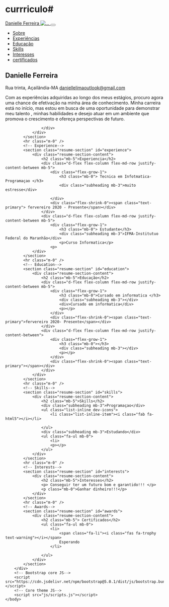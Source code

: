 # currriculo#
<!DOCTYPE html>
<html lang="pt-br">
    <head>
        <meta charset="utf-8" />
        <meta name="viewport" content="width=device-width, initial-scale=1, shrink-to-fit=no" />
        <meta name="description" content="" />
        <meta name="author" content=" Danielle Ferreira " />
        <title> Curriculo Danielle Ferreira </title>
        <link rel="icon" type="imagem" head ="https://docs.google.com/uc?id=1C_r9sq_x2fpCYISmTLftzVUoP6EAAfMR" >
        <!-- Font Awesome icons (free version)-->
        <script src="https://use.fontawesome.com/releases/v5.15.3/js/all.js" crossorigin="anonymous"></script>
        <!-- Google fonts-->
        <link href="https://fonts.googleapis.com/css?family=Saira+Extra+Condensed:500,700" rel="stylesheet" type="text/css" />
        <link href="https://fonts.googleapis.com/css?family=Muli:400,400i,800,800i" rel="stylesheet" type="text/css" />
        <!-- Core theme CSS (includes Bootstrap)-->
        <link href="css/styles.css" rel="stylesheet" />
    </head>
    <body id="page-top">
        <!-- Navigation-->
        <nav class="navbar navbar-expand-lg navbar-dark bg-primary fixed-top" id="sideNav">
            <a class="navbar-brand js-scroll-trigger" href="#page-top">
                <span class="d-block d-lg-none">Danielle Ferreira </span>
                <span class="imagem"><img class="img-fluid img-profile rounded-circle mx-auto mb-2" src="https://docs.google.com/uc?id=1C_r9sq_x2fpCYISmTLftzVUoP6EAAfMR" alt="..." /></span>
            </a>
            <button class="navbar-toggler" type="button" data-bs-toggle="collapse" data-bs-target="#navbarResponsive" aria-controls="navbarResponsive" aria-expanded="false" aria-label="Toggle navigation"><span class="navbar-toggler-icon"></span></button>
            <div class="collapse navbar-collapse" id="navbarResponsive">
                <ul class="navbar-nav">
                    <li class="nav-item"><a class="nav-link js-scroll-trigger" href="#about">Sobre</a></li>
                    <li class="nav-item"><a class="nav-link js-scroll-trigger" href="#experience"> Experiências</a></li>
                    <li class="nav-item"><a class="nav-link js-scroll-trigger" href="#education">Educação</a></li>
                    <li class="nav-item"><a class="nav-link js-scroll-trigger" href="#skills">Skills</a></li>
                    <li class="nav-item"><a class="nav-link js-scroll-trigger" href="#interests">Interesses</a></li>
                    <li class="nav-item"><a class="nav-link js-scroll-trigger" href="#awards">certificados</a></li>
                </ul>
            </div>
        </nav>
        <!-- Page Content-->
        <div class="container-fluid p-0">
            <!-- About-->
            <section class="resume-section" id="about">
                <div class="resume-section-content">
                    <h1 class="mb-0">
                        Danielle 
                        <span class="text-primary">Ferreira</span>
                    </h1>
                    <div class="subheading mb-5">
                        Rua trinta, Açailãndia-MA 
                        <a href="mailto:daniellelimaoutlook@gmail.com">daniellelimaoutlook@gmail.com</a>
                    </div>
                    <p class="lead mb-5">Com as experiências adquiridas ao longo dos meus estágios, procuro agora uma chance de efetivação na minha área de conhecimento. Minha carreira está no início, mas estou em busca de uma oportunidade para demonstrar meu talento , minhas habilidades e  desejo atuar em um ambiente que promova o crescimento e ofereça perspectivas de futuro.</p>
                    <div class="social-icons">
                        <a class ="social-icon" href="https://www.instagram.com/invites/contact/?i=1j88widjxzoqj&utm_content=afuc4ma"><i class="fab fa-instagram"></i></a>
                    
                    </div>
                </div>
            </section>
            <hr class="m-0" />
            <!-- Experience-->
            <section class="resume-section" id="experience">
                <div class="resume-section-content">
                    <h2 class="mb-5">Experiencia</h2>
                    <div class="d-flex flex-column flex-md-row justify-content-between mb-5">
                        <div class="flex-grow-1">
                            <h3 class="mb-0"> Tecnica em Infotmatica-Programaçao </h3>
                            <div class="subheading mb-3">muito estresse</div>
                          
                        </div>
                        <div class="flex-shrink-0"><span class="text-primary"> fervereiro 2020 - Presente</span></div>
                    </div>
                    <div class="d-flex flex-column flex-md-row justify-content-between mb-5">
                        <div class="flex-grow-1">
                            <h3 class="mb-0"> Estudante</h3>
                            <div class="subheading mb-3">IFMA-Institutuo Federal do Maranhão</div>
                            <p>Curso Informatica</p>
                        <p>
                </div>
            </section>
            <hr class="m-0" />
            <!-- Education-->
            <section class="resume-section" id="education">
                <div class="resume-section-content">
                    <h2 class="mb-5">Educação</h2>
                    <div class="d-flex flex-column flex-md-row justify-content-between mb-5">
                        <div class="flex-grow-1">
                            <h3 class="mb-0">Cursado em informatica </h3>
                            <div class="subheading mb-3"></div>
                            <div>Cursado em informatica</div>
                            <p></p>
                        </div>
                        <div class="flex-shrink-0"><span class="text-primary">fervereiro 2020- Presente</span></div>
                    </div>
                    <div class="d-flex flex-column flex-md-row justify-content-between">
                        <div class="flex-grow-1">
                            <h3 class="mb-0"></h3>
                            <div class="subheading mb-3"></div>
                            <p></p>
                        </div>
                        <div class="flex-shrink-0"><span class="text-primary"></span></div>
                    </div>
                </div>
            </section>
            <hr class="m-0" />
            <!-- Skills-->
            <section class="resume-section" id="skills">
                <div class="resume-section-content">
                    <h2 class="mb-5">Skills</h2>
                    <div class="subheading mb-3">Programaçao</div>
                    <ul class="list-inline dev-icons">
                        <li class="list-inline-item"><i class="fab fa-html5"></i></li>
                        
                    </ul>
                    <div class="subheading mb-3">Estudando</div>
                    <ul class="fa-ul mb-0">
                        <li>
                        <p></p>   
                    </ul>
                </div>
            </section>
            <hr class="m-0" />
            <!-- Interests-->
            <section class="resume-section" id="interests">
                <div class="resume-section-content">
                    <h2 class="mb-5">Interesses</h2>
                    <p> Conseguir ter um futuro bom e garantido!!! </p>
                    <p class="mb-0">Ganhar dinheiro!!!</p>
                </div>
            </section>
            <hr class="m-0" />
            <!-- Awards-->
            <section class="resume-section" id="awards">
                <div class="resume-section-content">
                    <h2 class="mb-5"> Certificados</h2>
                    <ul class="fa-ul mb-0">
                        <li>
                            <span class="fa-li"><i class="fas fa-trophy text-warning"></i></span>
                            Esperando
                        </li>
                        
                    </ul>
                </div>
            </section>
        </div>
        <!-- Bootstrap core JS-->
        <script src="https://cdn.jsdelivr.net/npm/bootstrap@5.0.1/dist/js/bootstrap.bundle.min.js"></script>
        <!-- Core theme JS-->
        <script src="js/scripts.js"></script>
    </body>
</html>
